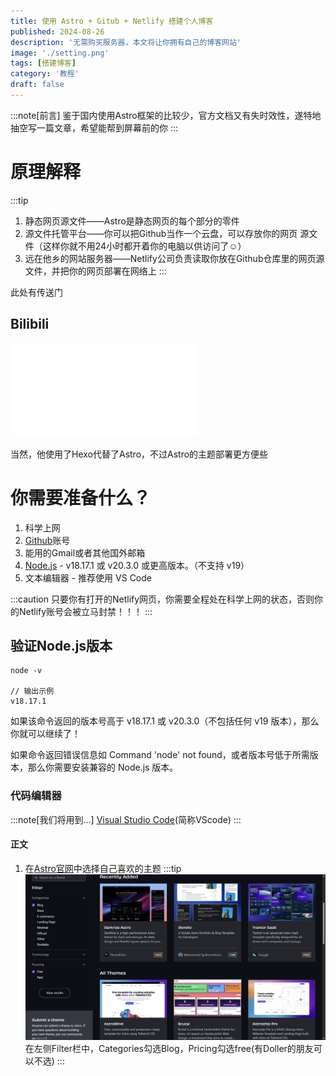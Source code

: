 ```yaml
---
title: 使用 Astro + Gitub + Netlify 搭建个人博客
published: 2024-08-26
description: '无需购买服务器，本文将让你拥有自己的博客网站'
image: './setting.png'
tags: [搭建博客]
category: '教程'
draft: false 
---
```


:::note[前言]
鉴于国内使用Astro框架的比较少，官方文档又有失时效性，遂特地抽空写一篇文章，希望能帮到屏幕前的你
:::

# 原理解释
:::tip
1. 静态网页源文件——Astro是静态网页的每个部分的零件
2. 源文件托管平台——你可以把Github当作一个云盘，可以存放你的网页 源文件（这样你就不用24小时都开着你的电脑以供访问了☺）
3. 远在他乡的网站服务器——Netlify公司负责读取你放在Github仓库里的网页源文件，并把你的网页部署在网络上
:::

此处有传送门
## Bilibili

<iframe src="//player.bilibili.com/player.html?isOutside=true&aid=729827798&bvid=BV1qD4y1z783&cid=811525188&p=1" scrolling="no" border="0" frameborder="no" framespacing="0" allowfullscreen="true"></iframe>

当然，他使用了Hexo代替了Astro，不过Astro的主题部署更方便些



# 你需要准备什么？

1. 科学上网
2. [Github](https://github.com/)账号
3. 能用的Gmail或者其他国外邮箱
4. [Node.js](https://nodejs.org/) - v18.17.1 或 v20.3.0 或更高版本。（不支持 v19）
5. 文本编辑器 - 推荐使用 VS Code

:::caution
只要你有打开的Netlify网页，你需要全程处在科学上网的状态，否则你的Netlify账号会被立马封禁！！！
:::

## 验证Node.js版本

    node -v

    // 输出示例
    v18.17.1
如果该命令返回的版本号高于 v18.17.1 或 v20.3.0（不包括任何 v19 版本），那么你就可以继续了！

如果命令返回错误信息如 Command 'node' not found，或者版本号低于所需版本，那么你需要安装兼容的 Node.js 版本。

### 代码编辑器
:::note[我们将用到...]
[Visual Studio Code](https://code.visualstudio.com/)(简称VScode)
:::

#### 正文

1. 在[Astro官网](https://astro.build/themes/)中选择自己喜欢的主题
:::tip
![Astro主题页](./2.png)
在左侧Filter栏中，Categories勾选Blog，Pricing勾选free(有Doller的朋友可以不选)
:::
